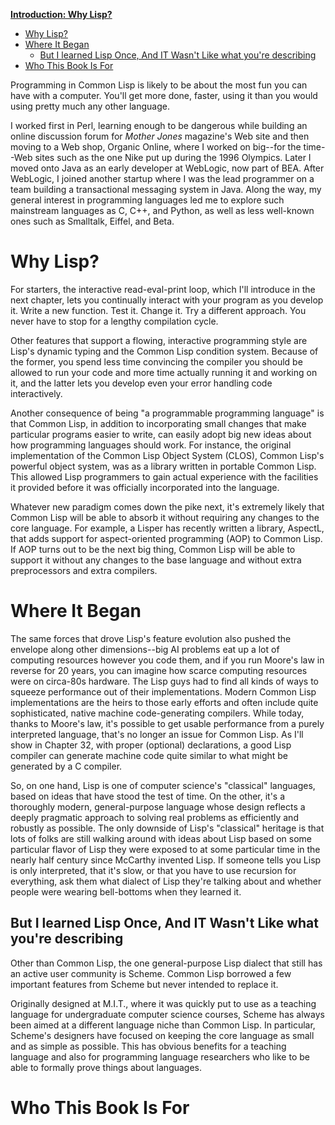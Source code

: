 **[Introduction: Why Lisp?](http://www.gigamonkeys.com/book/introduction-why-lisp.html)**

- [Why Lisp?](#why-lisp)
- [Where It Began](#where-it-began)
  - [But I learned Lisp Once, And IT Wasn't Like what you're describing](#but-i-learned-lisp-once-and-it-wasnt-like-what-youre-describing)
- [Who This Book Is For](#who-this-book-is-for)

Programming in Common Lisp is likely to be about the most fun you can have with a computer. You'll get more done, faster, using it than you would using pretty much any other language.

I worked first in Perl, learning enough to be dangerous while building an online discussion forum for *Mother Jones* magazine's Web site and then moving to a Web shop, Organic Online, where I worked on big--for the time--Web sites such as the one Nike put up during the 1996 Olympics. Later I moved onto Java as an early developer at WebLogic, now part of BEA. After WebLogic, I joined another startup where I was the lead programmer on a team building a transactional messaging system in Java. Along the way, my general interest in programming languages led me to explore such mainstream languages as C, C++, and Python, as well as less well-known ones such as Smalltalk, Eiffel, and Beta.

# Why Lisp?

For starters, the interactive read-eval-print loop, which I'll introduce in the next chapter, lets you continually interact with your program as you develop it. Write a new function. Test it. Change it. Try a different approach. You never have to stop for a lengthy compilation cycle.

Other features that support a flowing, interactive programming style are Lisp's dynamic typing and the Common Lisp condition system. Because of the former, you spend less time convincing the compiler you should be allowed to run your code and more time actually running it and working on it, and the latter lets you develop even your error handling code interactively.

Another consequence of being "a programmable programming language" is that Common Lisp, in addition to incorporating small changes that make particular programs easier to write, can easily adopt big new ideas about how programming languages should work. For instance, the original implementation of the Common Lisp Object System (CLOS), Common Lisp's powerful object system, was as a library written in portable Common Lisp. This allowed Lisp programmers to gain actual experience with the facilities it provided before it was officially incorporated into the language.

Whatever new paradigm comes down the pike next, it's extremely likely that Common Lisp will be able to absorb it without requiring any changes to the core language. For example, a Lisper has recently written a library, AspectL, that adds support for aspect-oriented programming (AOP) to Common Lisp. If AOP turns out to be the next big thing, Common Lisp will be able to support it without any changes to the base language and without extra preprocessors and extra compilers.

# Where It Began

The same forces that drove Lisp's feature evolution also pushed the envelope along other dimensions--big AI problems eat up a lot of computing resources however you code them, and if you run Moore's law in reverse for 20 years, you can imagine how scarce computing resources were on circa-80s hardware. The Lisp guys had to find all kinds of ways to squeeze performance out of their implementations. Modern Common Lisp implementations are the heirs to those early efforts and often include quite sophisticated, native machine code-generating compilers. While today, thanks to Moore's law, it's possible to get usable performance from a purely interpreted language, that's no longer an issue for Common Lisp. As I'll show in Chapter 32, with proper (optional) declarations, a good Lisp compiler can generate machine code quite similar to what might be generated by a C compiler.

So, on one hand, Lisp is one of computer science's "classical" languages, based on ideas that have stood the test of time. On the other, it's a thoroughly modern, general-purpose language whose design reflects a deeply pragmatic approach to solving real problems as efficiently and robustly as possible. The only downside of Lisp's "classical" heritage is that lots of folks are still walking around with ideas about Lisp based on some particular flavor of Lisp they were exposed to at some particular time in the nearly half century since McCarthy invented Lisp. If someone tells you Lisp is only interpreted, that it's slow, or that you have to use recursion for everything, ask them what dialect of Lisp they're talking about and whether people were wearing bell-bottoms when they learned it.

##  But I learned Lisp Once, And IT Wasn't Like what you're describing

Other than Common Lisp, the one general-purpose Lisp dialect that still has an active user community is Scheme. Common Lisp borrowed a few important features from Scheme but never intended to replace it.

Originally designed at M.I.T., where it was quickly put to use as a teaching language for undergraduate computer science courses, Scheme has always been aimed at a different language niche than Common Lisp. In particular, Scheme's designers have focused on keeping the core language as small and as simple as possible. This has obvious benefits for a teaching language and also for programming language researchers who like to be able to formally prove things about languages.

# Who This Book Is For